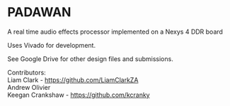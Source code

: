 # PADAWAN
A real time audio effects processor implemented on a Nexys 4 DDR board

Uses Vivado for development.

See Google Drive for other design files and submissions.

Contributors:  
Liam Clark - https://github.com/LiamClarkZA  
Andrew Olivier  
Keegan Crankshaw - https://github.com/kcranky
